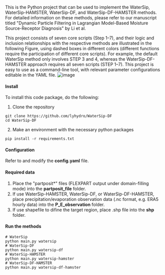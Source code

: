 This is the Python project that can be used to implement the WaterSip, WaterSip-HAMSTER, WaterSip-DF, and WaterSip-DF-HAMSTER methods. For detailed information on these methods, please refer to our manuscript titled "Dynamic Particle Filtering in Lagrangian Model-Based Moisture Source-Receptor Diagnosis" by Li et al. 

This project consists of seven core scripts (Step 1–7), and their logic and inclusion relationships with the respective methods are illustrated in the following Figure, using dashed boxes in different colors (different functions require the participation of different core scripts). For example, the default WaterSip method only involves STEP 3 and 4, whereas the WaterSip-DF-HAMSTER approach requires all seven scripts (STEP 1–7). This project is easy to use as a command-line tool, with relevant parameter configurations editable in the YAML file. 
![image](https://github.com/user-attachments/assets/25c0f30e-9201-4147-9af7-fed30a1d760c)

#### Install
To install this code package, do the following:
1. Clone the repository
```shell
git clone https://github.com/lyhydro/WaterSip-DF
cd WaterSip-DF
```
2. Make an environment with the necessary python packages
```shell
pip install -r requirements.txt
```

#### Configuration
Refer to and modify the **config.yaml** file.

#### Required data
1. Place the "partposit*" files (FLEXPART output under domain-filling mode) into the **partposit_file** folder.
2. If use WaterSip-HAMSTER, WaterSip-DF, or WaterSip-DF-HAMSTER, place precipitation/evaporation observation data (.nc format, e.g. ERA5 hourly data) into the **P_E_observation** folder.
3. If use shapefile to difine the target region, place .shp file into the **shp** folder.

#### Run the methods
```shell
# WaterSip
python main.py watersip
# WaterSip-DF
python main.py watersip-df
# WaterSip-HAMSTER
python main.py watersip-hamster
# WaterSip-DF-HAMSTER
python main.py watersip-df-hamster
```









